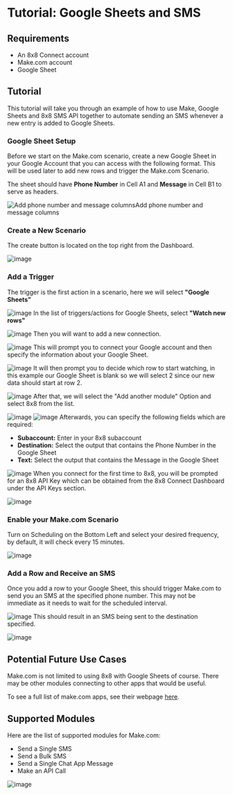 # Tutorial: Google Sheets and SMS

## Requirements

* An 8x8 Connect account
* Make.com account
* Google Sheet

## Tutorial

This tutorial will take you through an example of how to use Make, Google Sheets and 8x8 SMS API together to automate sending an SMS whenever a new entry is added to Google Sheets.

### Google Sheet Setup

Before we start on the Make.com scenario, create a new Google Sheet in your Google Account that you can access with the following format. This will be used later to add new rows and trigger the Make.com Scenario.

The sheet should have **Phone Number** in Cell A1 and **Message** in Cell B1 to serve as headers.

![Add phone number and message columns](../images/ccee37d-image.png)Add phone number and message columns

### Create a New Scenario

The create button is located on the top right from the Dashboard.

![image](../images/7eb5a7f-image.png)

### Add a Trigger

The trigger is the first action in a scenario, here we will select **"Google Sheets"**

![image](../images/0b29c8b-image.png)
In the list of triggers/actions for Google Sheets, select **"Watch new rows"**

![image](../images/692f4de-image.png)
Then you will want to add a new connection.

![image](../images/528ce92-image.png)
This will prompt you to connect your Google account and then specify the information about your Google Sheet.

![image](../images/fc6bf87-image.png)
It will then prompt you to decide which row to start watching, in this example our Google Sheet is blank so we will select 2 since our new data should start at row 2.

![image](../images/fe57623-image.png)
After that, we will select the "Add another module" Option and select 8x8 from the list.

![image](../images/af9ab56-image.png)
![image](../images/cf8f086-image.png)
Afterwards, you can specify the following fields which are required:

* **Subaccount:** Enter in your 8x8 subaccount
* **Destination:** Select the output that contains the Phone Number in the Google Sheet
* **Text:** Select the output that contains the Message in the Google Sheet

![image](../images/96ef468-image.png)
When you connect for the first time to 8x8, you will be prompted for an 8x8 API Key which can be obtained from the 8x8 Connect Dashboard under the API Keys section.

![image](../images/25f944f-image.png)

### Enable your Make.com Scenario

Turn on Scheduling on the Bottom Left and select your desired frequency, by default, it will check every 15 minutes.

![image](../images/e4c1986-image.png)

### Add a Row and Receive an SMS

Once you add a row to your Google Sheet, this should trigger Make.com to send you an SMS at the specified phone number. This may not be immediate as it needs to wait for the scheduled interval.

![image](../images/73d092f-image.png)
This should result in an SMS being sent to the destination specified.

![image](../images/264e5dd-image.png)

## Potential Future Use Cases

Make.com is not limited to using 8x8 with Google Sheets of course. There may be other modules connecting to other apps that would be useful.

To see a full list of make.com apps, see their webpage [here](https://www.make.com/en/integrations?addOnApps=1&nativeApps=1).

## Supported Modules

Here are the list of supported modules for Make.com:

* Send a Single SMS
* Send a Bulk SMS
* Send a Single Chat App Message
* Make an API Call

![image](../images/d29f4aa-image.png)
